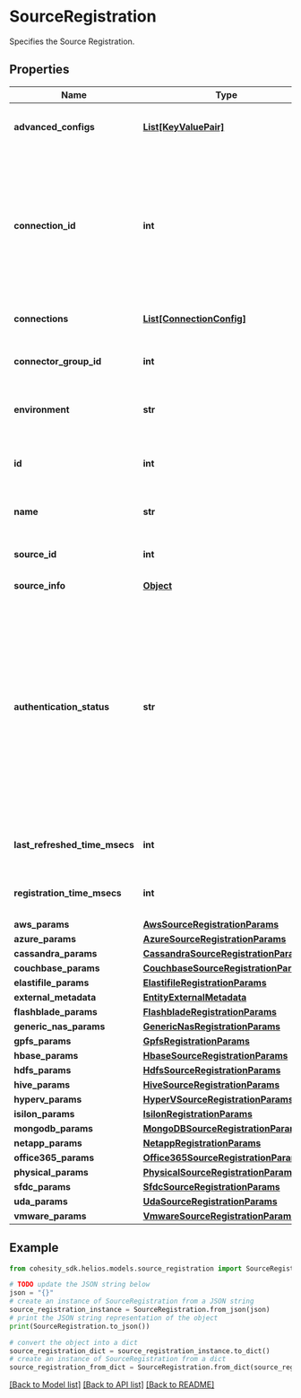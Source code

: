 # SourceRegistration

Specifies the Source Registration.

## Properties

Name | Type | Description | Notes
------------ | ------------- | ------------- | -------------
**advanced_configs** | [**List[KeyValuePair]**](KeyValuePair.md) | Specifies the advanced configuration for a protection source. | [optional] 
**connection_id** | **int** | Specifies the id of the connection from where this source is reachable. This should only be set for a source being registered by a tenant user. This field will be depricated in future. Use connections field. | [optional] 
**connections** | [**List[ConnectionConfig]**](ConnectionConfig.md) | Specfies the list of connections for the source. | [optional] 
**connector_group_id** | **int** | Specifies the connector group id of connector groups. | [optional] 
**environment** | **str** | Specifies the environment type of the Protection Source. | [optional] 
**id** | **int** | Source Registration ID. This can be used to retrieve, edit or delete the source registration. | [optional] [readonly] 
**name** | **str** | The user specified name for this source. | [optional] 
**source_id** | **int** | ID of top level source object discovered after the registration. | [optional] [readonly] 
**source_info** | [**Object**](Object.md) |  | [optional] 
**authentication_status** | **str** | Specifies the status of the authentication during the registration of a Protection Source. &#39;Pending&#39; indicates the authentication is in progress. &#39;Scheduled&#39; indicates the authentication is scheduled. &#39;Finished&#39; indicates the authentication is completed. &#39;RefreshInProgress&#39; indicates the refresh is in progress. | [optional] [readonly] 
**last_refreshed_time_msecs** | **int** | Specifies the time when the source was last refreshed in milliseconds. | [optional] [readonly] 
**registration_time_msecs** | **int** | Specifies the time when the source was registered in milliseconds | [optional] [readonly] 
**aws_params** | [**AwsSourceRegistrationParams**](AwsSourceRegistrationParams.md) |  | [optional] 
**azure_params** | [**AzureSourceRegistrationParams**](AzureSourceRegistrationParams.md) |  | [optional] 
**cassandra_params** | [**CassandraSourceRegistrationParams**](CassandraSourceRegistrationParams.md) |  | [optional] 
**couchbase_params** | [**CouchbaseSourceRegistrationParams**](CouchbaseSourceRegistrationParams.md) |  | [optional] 
**elastifile_params** | [**ElastifileRegistrationParams**](ElastifileRegistrationParams.md) |  | [optional] 
**external_metadata** | [**EntityExternalMetadata**](EntityExternalMetadata.md) |  | [optional] 
**flashblade_params** | [**FlashbladeRegistrationParams**](FlashbladeRegistrationParams.md) |  | [optional] 
**generic_nas_params** | [**GenericNasRegistrationParams**](GenericNasRegistrationParams.md) |  | [optional] 
**gpfs_params** | [**GpfsRegistrationParams**](GpfsRegistrationParams.md) |  | [optional] 
**hbase_params** | [**HbaseSourceRegistrationParams**](HbaseSourceRegistrationParams.md) |  | [optional] 
**hdfs_params** | [**HdfsSourceRegistrationParams**](HdfsSourceRegistrationParams.md) |  | [optional] 
**hive_params** | [**HiveSourceRegistrationParams**](HiveSourceRegistrationParams.md) |  | [optional] 
**hyperv_params** | [**HyperVSourceRegistrationParams**](HyperVSourceRegistrationParams.md) |  | [optional] 
**isilon_params** | [**IsilonRegistrationParams**](IsilonRegistrationParams.md) |  | [optional] 
**mongodb_params** | [**MongoDBSourceRegistrationParams**](MongoDBSourceRegistrationParams.md) |  | [optional] 
**netapp_params** | [**NetappRegistrationParams**](NetappRegistrationParams.md) |  | [optional] 
**office365_params** | [**Office365SourceRegistrationParams**](Office365SourceRegistrationParams.md) |  | [optional] 
**physical_params** | [**PhysicalSourceRegistrationParams**](PhysicalSourceRegistrationParams.md) |  | [optional] 
**sfdc_params** | [**SfdcSourceRegistrationParams**](SfdcSourceRegistrationParams.md) |  | [optional] 
**uda_params** | [**UdaSourceRegistrationParams**](UdaSourceRegistrationParams.md) |  | [optional] 
**vmware_params** | [**VmwareSourceRegistrationParams**](VmwareSourceRegistrationParams.md) |  | [optional] 

## Example

```python
from cohesity_sdk.helios.models.source_registration import SourceRegistration

# TODO update the JSON string below
json = "{}"
# create an instance of SourceRegistration from a JSON string
source_registration_instance = SourceRegistration.from_json(json)
# print the JSON string representation of the object
print(SourceRegistration.to_json())

# convert the object into a dict
source_registration_dict = source_registration_instance.to_dict()
# create an instance of SourceRegistration from a dict
source_registration_from_dict = SourceRegistration.from_dict(source_registration_dict)
```
[[Back to Model list]](../README.md#documentation-for-models) [[Back to API list]](../README.md#documentation-for-api-endpoints) [[Back to README]](../README.md)


